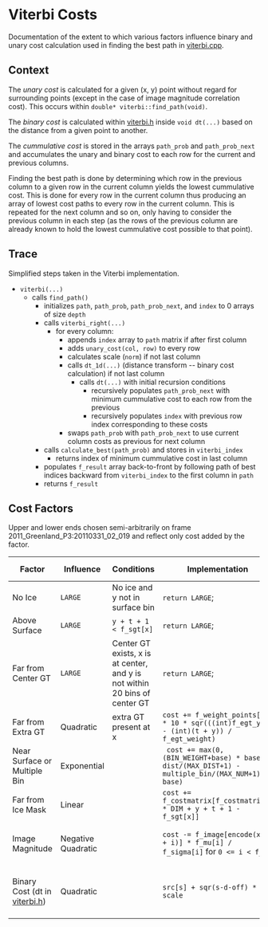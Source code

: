 # Viterbi Costs

Documentation of the extent to which various factors influence binary and unary cost calculation used in finding the best path in [viterbi.cpp](viterbi.cpp).

## Context

The *unary cost* is calculated for a given (x, y) point without regard for surrounding points (except in the case of image magnitude correlation cost). This occurs within `double* viterbi::find_path(void)`.

The *binary cost* is calculated within [viterbi.h](viterbi.h) inside `void dt(...)` based on the distance from a given point to another.

The *cummulative cost* is stored in the arrays `path_prob` and `path_prob_next` and accumulates the unary and binary cost to each row for the current and previous columns.

Finding the best path is done by determining which row in the previous column to a given row in the current column yields the lowest cummulative cost. This is done for every row in the current column thus producing an array of lowest cost paths to every row in the current column. This is repeated for the next column and so on, only having to consider the previous column in each step (as the rows of the previous column are already known to hold the lowest cummulative cost possible to that point).

## Trace

Simplified steps taken in the Viterbi implementation.

- `viterbi(...)`  
  - calls `find_path()`  
    - initializes `path`, `path_prob`, `path_prob_next`, and `index` to 0 arrays of size `depth`  
    - calls `viterbi_right(...)`  
      - for every column:  
        - appends `index` array to `path` matrix if after first column
        - adds `unary_cost(col, row)` to every row
        - calculates scale (`norm`) if not last column    
        - calls `dt_1d(...)` (distance transform -- binary cost calculation) if not last column  
          - calls `dt(...)` with initial recursion conditions  
            - recursively populates `path_prob_next` with minimum cummulative cost to each row from the previous  
            - recursively populates `index` with previous row index corresponding to these costs  
        - swaps `path_prob` with `path_prob_next` to use current column costs as previous for next column
    - calls `calculate_best(path_prob)` and stores in `viterbi_index`
      - returns index of minimum cummulative cost in last column
    - populates `f_result` array back-to-front by following path of best indices backward from `viterbi_index` to the first column in `path`
    - returns `f_result`

## Cost Factors
Upper and lower ends chosen semi-arbitrarily on frame 2011_Greenland_P3:20110331_02_019 and reflect only cost added by the factor.

Factor | Influence | Conditions | Implementation | Notes | Upper end | Lower end
---|---|---|---|---|---|---
No Ice | `LARGE` | No ice and y not in surface bin | `return LARGE`; | | `LARGE` | `0`
Above Surface | `LARGE` | `y + t + 1 < f_sgt[x]` | `return LARGE`; | | `LARGE` | `0`
Far from Center GT | `LARGE` | Center GT exists, x is at center, and y is not within 20 bins of center GT | `return LARGE`; | | `LARGE` | `0`
Far from Extra GT | Quadratic | extra GT present at x | `cost += f_weight_points[x] * 10 * sqr(((int)f_egt_y[f] - (int)(t + y)) / f_egt_weight)`
Near Surface or  Multiple Bin | Exponential |  | ` cost += max(0, (BIN_WEIGHT+base) * base^(-dist/(MAX_DIST+1) - multiple_bin/(MAX_NUM+1)) - base)`| [Explanation of Formula](https://www.geogebra.org/3d/zy3f6mde)
Far from Ice Mask | Linear | | `cost += f_costmatrix[f_costmatrix_X * DIM + y + t + 1 - f_sgt[x]]`
Image Magnitude | Negative Quadratic | | `cost -= f_image[encode(x, y + i)] * f_mu[i] / f_sigma[i]` for  `0 <= i < f_ms` | Decreases Cost, mu is a flipped parabola
Binary Cost (dt in [viterbi.h](viterbi.h)) | Quadratic | | `src[s] + sqr(s-d-off) * scale` | Added cost is just squared distance * scale